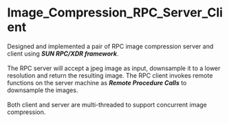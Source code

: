 # Image_Compression_RPC_Server_Client
Designed and implemented a pair of RPC image compression server and client using _**SUN RPC/XDR framework**_. <br /> <br /> 
The RPC server will accept a jpeg image as input, downsample it to a lower resolution and return the resulting image. The RPC client invokes remote functions on the server machine as _**Remote Procedure Calls**_ to downsample the images. <br /> <br /> 
Both client and server are multi-threaded to support concurrent image compression.
